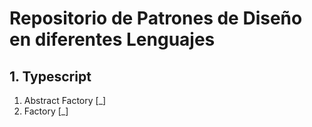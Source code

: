 # Repositorio de Patrones de Diseño en diferentes Lenguajes

## 1. Typescript

1. Abstract Factory [_]
2. Factory [_]
